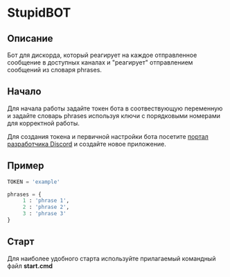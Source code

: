 # StupidBOT
## Описание 
Бот для дискорда, который реагирует на каждое отправленное сообщение 
в доступных каналах и "реагирует" отправлением сообщений из 
словаря phrases.
## Начало
Для начала работы задайте токен бота в соотвествующую переменную и
задайте словарь phrases используя ключи с порядковыми номерами для
корректной работы.

Для создания токена и первичной настройки  бота посетите [портал разработчика Discord](https://discord.com/developers/applications)
и создайте новое приложение.
## Пример 
```python
TOKEN = 'example'
```
```python
phrases = {
     1 : 'phrase 1',
     2 : 'phrase 2',
     3 : 'phrase 3'
}
```
## Старт
Для наиболее удобного старта используйте прилагаемый командный файл **start.cmd**

